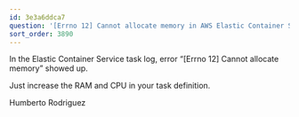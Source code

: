 ```yaml
---
id: 3e3a6ddca7
question: '[Errno 12] Cannot allocate memory in AWS Elastic Container Service'
sort_order: 3890
---
```


In the Elastic Container Service task log, error “[Errno 12] Cannot allocate memory” showed up.

Just increase the RAM and CPU in your task definition.

Humberto Rodriguez

